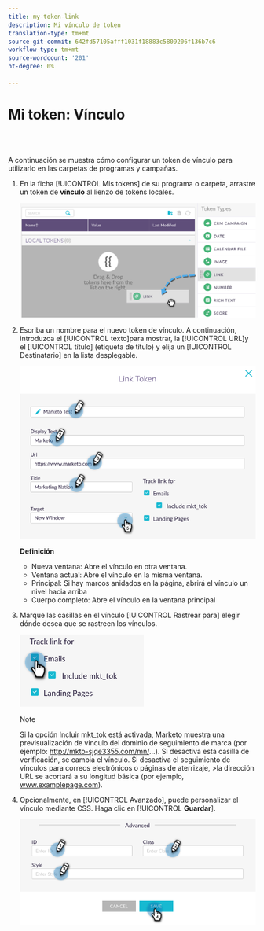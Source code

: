 ```yaml
---
title: my-token-link
description: Mi vínculo de token
translation-type: tm+mt
source-git-commit: 642fd57105afff1031f18883c5809206f136b7c6
workflow-type: tm+mt
source-wordcount: '201'
ht-degree: 0%

---
```



# Mi token: Vínculo

<br> 

A continuación se muestra cómo configurar un token de vínculo para utilizarlo en las carpetas de programas y campañas.

1. En la ficha [!UICONTROL Mis tokens] de su programa o carpeta, arrastre un token de **vínculo** al lienzo de tokens  locales.

   ![Imagen uno](/help/sky/assets/my-tokens/my-token-link/my-token-link-1.png)

1. Escriba un nombre para el nuevo token de vínculo. A continuación, introduzca el [!UICONTROL texto]para mostrar, la [!UICONTROL URL]y el [!UICONTROL título] (etiqueta de título) y elija un [!UICONTROL Destinatario] en la lista desplegable.

   ![Imagen dos](/help/sky/assets/my-tokens/my-token-link/my-token-link-2.png)

   **Definición**

   * Nueva ventana: Abre el vínculo en otra ventana.
   * Ventana actual: Abre el vínculo en la misma ventana.
   * Principal: Si hay marcos anidados en la página, abrirá el vínculo un nivel hacia arriba
   * Cuerpo completo: Abre el vínculo en la ventana principal

1. Marque las casillas en el vínculo [!UICONTROL Rastrear para] elegir dónde desea que se rastreen los vínculos.

   ![Imagen tres](/help/sky/assets/my-tokens/my-token-link/my-token-link-3.png)

   >[!NOTE]
   >
   >Si la opción Incluir mkt_tok está activada, Marketo muestra una previsualización de vínculo del dominio de seguimiento de marca (por ejemplo: http://mkto-sjqe3355.com/mn/...). Si desactiva esta casilla de verificación, se cambia el vínculo. Si desactiva el seguimiento de vínculos para correos electrónicos o páginas de aterrizaje, >la dirección URL se acortará a su longitud básica (por ejemplo, www.examplepage.com).

1. Opcionalmente, en [!UICONTROL Avanzado], puede personalizar el vínculo mediante CSS. Haga clic en [!UICONTROL **Guardar**].

   ![Imagen Cuatro](/help/sky/assets/my-tokens/my-token-link/my-token-link-4.png)
